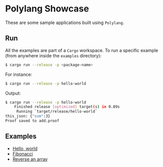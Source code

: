 # Polylang Showcase

These are some sample applications built using `Polylang`.

## Run 

All the examples are part of a `Cargo` workspace. To run a specific example (from anywhere inside the `examples` directory):

```bash
$ cargo run --release -p <package-name>
```

For instance:

```bash
$ cargo run --release -p hello-world
```

Output:

```bash
$ cargo run --release -p hello-world
    Finished release [optimized] target(s) in 0.89s
     Running `target/release/hello-world`
this_json: {"sum":3}
Proof saved to add.proof
```

## Examples

  * [Hello, world](hello-world/README.md)
  * [Fibonacci](fibonacci/README.md)
  * [Reverse an array](reverse-array/README.md)